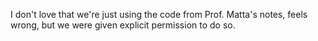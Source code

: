 I don't love that we're just using the code from Prof. Matta's notes, feels wrong, but we were given explicit permission to do so.
